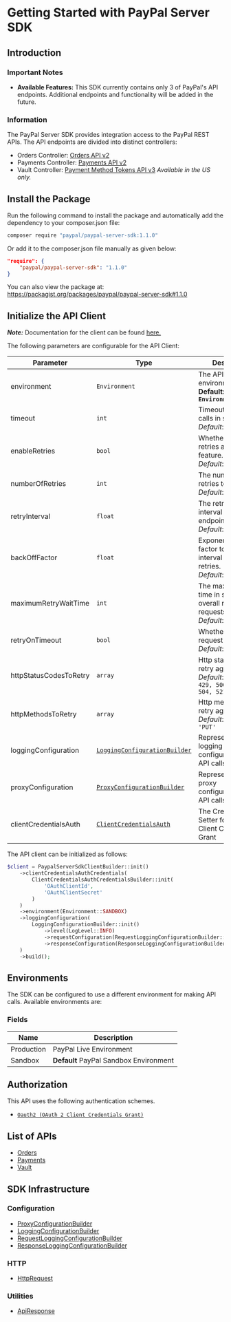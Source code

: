 
# Getting Started with PayPal Server SDK

## Introduction

### Important Notes

- **Available Features:** This SDK currently contains only 3 of PayPal's API endpoints. Additional endpoints and functionality will be added in the future.

### Information

The PayPal Server SDK provides integration access to the PayPal REST APIs. The API endpoints are divided into distinct controllers:

- Orders Controller: [Orders API v2](https://developer.paypal.com/docs/api/orders/v2/)
- Payments Controller: [Payments API v2](https://developer.paypal.com/docs/api/payments/v2)
- Vault Controller: [Payment Method Tokens API v3](https://developer.paypal.com/docs/api/payment-tokens/v3/) *Available in the US only.*

## Install the Package

Run the following command to install the package and automatically add the dependency to your composer.json file:

```bash
composer require "paypal/paypal-server-sdk:1.1.0"
```

Or add it to the composer.json file manually as given below:

```json
"require": {
    "paypal/paypal-server-sdk": "1.1.0"
}
```

You can also view the package at:
https://packagist.org/packages/paypal/paypal-server-sdk#1.1.0

## Initialize the API Client

**_Note:_** Documentation for the client can be found [here.](https://www.github.com/paypal/PayPal-PHP-Server-SDK/tree/1.1.0/doc/client.md)

The following parameters are configurable for the API Client:

| Parameter | Type | Description |
|  --- | --- | --- |
| environment | `Environment` | The API environment. <br> **Default: `Environment.SANDBOX`** |
| timeout | `int` | Timeout for API calls in seconds.<br>*Default*: `0` |
| enableRetries | `bool` | Whether to enable retries and backoff feature.<br>*Default*: `false` |
| numberOfRetries | `int` | The number of retries to make.<br>*Default*: `0` |
| retryInterval | `float` | The retry time interval between the endpoint calls.<br>*Default*: `1` |
| backOffFactor | `float` | Exponential backoff factor to increase interval between retries.<br>*Default*: `2` |
| maximumRetryWaitTime | `int` | The maximum wait time in seconds for overall retrying requests.<br>*Default*: `0` |
| retryOnTimeout | `bool` | Whether to retry on request timeout.<br>*Default*: `true` |
| httpStatusCodesToRetry | `array` | Http status codes to retry against.<br>*Default*: `408, 413, 429, 500, 502, 503, 504, 521, 522, 524` |
| httpMethodsToRetry | `array` | Http methods to retry against.<br>*Default*: `'GET', 'PUT'` |
| loggingConfiguration | [`LoggingConfigurationBuilder`](https://www.github.com/paypal/PayPal-PHP-Server-SDK/tree/1.1.0/doc/logging-configuration-builder.md) | Represents the logging configurations for API calls |
| proxyConfiguration | [`ProxyConfigurationBuilder`](https://www.github.com/paypal/PayPal-PHP-Server-SDK/tree/1.1.0/doc/proxy-configuration-builder.md) | Represents the proxy configurations for API calls |
| clientCredentialsAuth | [`ClientCredentialsAuth`](https://www.github.com/paypal/PayPal-PHP-Server-SDK/tree/1.1.0/doc/auth/oauth-2-client-credentials-grant.md) | The Credentials Setter for OAuth 2 Client Credentials Grant |

The API client can be initialized as follows:

```php
$client = PaypalServerSdkClientBuilder::init()
    ->clientCredentialsAuthCredentials(
        ClientCredentialsAuthCredentialsBuilder::init(
            'OAuthClientId',
            'OAuthClientSecret'
        )
    )
    ->environment(Environment::SANDBOX)
    ->loggingConfiguration(
        LoggingConfigurationBuilder::init()
            ->level(LogLevel::INFO)
            ->requestConfiguration(RequestLoggingConfigurationBuilder::init()->body(true))
            ->responseConfiguration(ResponseLoggingConfigurationBuilder::init()->headers(true))
    )
    ->build();
```

## Environments

The SDK can be configured to use a different environment for making API calls. Available environments are:

### Fields

| Name | Description |
|  --- | --- |
| Production | PayPal Live Environment |
| Sandbox | **Default** PayPal Sandbox Environment |

## Authorization

This API uses the following authentication schemes.

* [`Oauth2 (OAuth 2 Client Credentials Grant)`](https://www.github.com/paypal/PayPal-PHP-Server-SDK/tree/1.1.0/doc/auth/oauth-2-client-credentials-grant.md)

## List of APIs

* [Orders](https://www.github.com/paypal/PayPal-PHP-Server-SDK/tree/1.1.0/doc/controllers/orders.md)
* [Payments](https://www.github.com/paypal/PayPal-PHP-Server-SDK/tree/1.1.0/doc/controllers/payments.md)
* [Vault](https://www.github.com/paypal/PayPal-PHP-Server-SDK/tree/1.1.0/doc/controllers/vault.md)

## SDK Infrastructure

### Configuration

* [ProxyConfigurationBuilder](https://www.github.com/paypal/PayPal-PHP-Server-SDK/tree/1.1.0/doc/proxy-configuration-builder.md)
* [LoggingConfigurationBuilder](https://www.github.com/paypal/PayPal-PHP-Server-SDK/tree/1.1.0/doc/logging-configuration-builder.md)
* [RequestLoggingConfigurationBuilder](https://www.github.com/paypal/PayPal-PHP-Server-SDK/tree/1.1.0/doc/request-logging-configuration-builder.md)
* [ResponseLoggingConfigurationBuilder](https://www.github.com/paypal/PayPal-PHP-Server-SDK/tree/1.1.0/doc/response-logging-configuration-builder.md)

### HTTP

* [HttpRequest](https://www.github.com/paypal/PayPal-PHP-Server-SDK/tree/1.1.0/doc/http-request.md)

### Utilities

* [ApiResponse](https://www.github.com/paypal/PayPal-PHP-Server-SDK/tree/1.1.0/doc/api-response.md)

